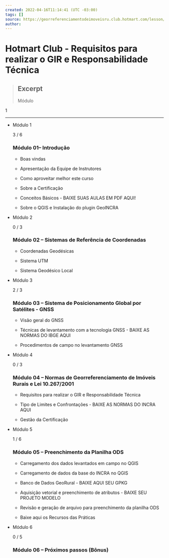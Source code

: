 ```yaml
---
created: 2022-04-16T11:14:41 (UTC -03:00)
tags: []
source: https://georreferenciamentodeimoveisru.club.hotmart.com/lesson/97BGgGJaOp/apresentacao-da-equipe-de-instrutores
author: 
---
```


# Hotmart Club - Requisitos para realizar o GIR e Responsabilidade Técnica

> ## Excerpt
> Módulo


1

---
-   Módulo 1
    
    3 / 6
    
    ### Módulo 01– Introdução
    
    -   Boas vindas
        
    -   Apresentação da Equipe de Instrutores
        
    -   Como aproveitar melhor este curso
        
    -   Sobre a Certificação
        
    -   Conceitos Básicos - BAIXE SUAS AULAS EM PDF AQUI!
        
    -   Sobre o QGIS e Instalação do plugin GeoINCRA
        
-   Módulo 2
    
    0 / 3
    
    ### Módulo 02 – Sistemas de Referência de Coordenadas
    
    -   Coordenadas Geodésicas
        
    -   Sistema UTM
        
    -   Sistema Geodésico Local
        
-   Módulo 3
    
    2 / 3
    
    ### Módulo 03 – Sistema de Posicionamento Global por Satélites - GNSS
    
    -   Visão geral do GNSS
        
    -   Técnicas de levantamento com a tecnologia GNSS - BAIXE AS NORMAS DO IBGE AQUI
        
    -   Procedimentos de campo no levantamento GNSS
        
-   Módulo 4
    
    0 / 3
    
    ### Módulo 04 – Normas de Georreferenciamento de Imóveis Rurais e Lei 10.267/2001
    
    -   Requisitos para realizar o GIR e Responsabilidade Técnica
        
    -   Tipo de Limites e Confrontações - BAIXE AS NORMAS DO INCRA AQUI
        
    -   Gestão da Certificação
        
-   Módulo 5
    
    1 / 6
    
    ### Módulo 05 – Preenchimento da Planilha ODS
    
    -   Carregamento dos dados levantados em campo no QGIS
        
    -   Carregamento de dados da base do INCRA no QGIS
        
    -   Banco de Dados GeoRural - BAIXE AQUI SEU GPKG
        
    -   Aquisição vetorial e preenchimento de atributos - BAIXE SEU PROJETO MODELO
        
    -   Revisão e geração de arquivo para preenchimento da planilha ODS
        
    -   Baixe aqui os Recursos das Práticas
        
-   Módulo 6
    
    0 / 5
    
    ### Módulo 06 – Próximos passos (Bônus)
